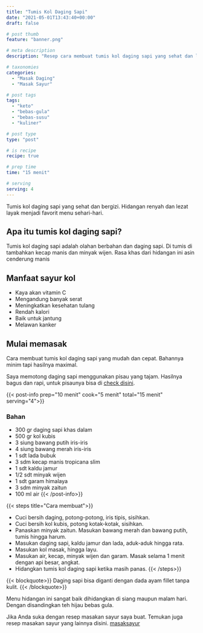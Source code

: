 ```yaml
---
title: "Tumis Kol Daging Sapi"
date: "2021-05-01T13:43:40+00:00"
draft: false

# post thumb
feature: "banner.png"

# meta description
description: "Resep cara membuat tumis kol daging sapi yang sehat dan lezat. Menu sangat ramah untuk diet keto."

# taxonomies
categories:
  - "Masak Daging"
  - "Masak Sayur"

# post tags
tags:
  - "keto"
  - "bebas-gula"
  - "bebas-susu"
  - "kuliner"

# post type
type: "post"

# is recipe
recipe: true

# prep time
time: "15 menit"

# serving
serving: 4
---
```

Tumis kol daging sapi yang sehat dan bergizi. Hidangan renyah dan lezat layak menjadi favorit menu sehari-hari.

## Apa itu tumis kol daging sapi?

Tumis kol daging sapi adalah olahan berbahan dan daging sapi. Di tumis di tambahkan kecap manis dan minyak wijen. Rasa khas dari hidangan ini asin cenderung manis

## Manfaat sayur kol

-   Kaya akan vitamin C
-   Mengandung banyak serat
-   Meningkatkan kesehatan tulang
-   Rendah kalori
-   Baik untuk jantung
-   Melawan kanker

## Mulai memasak

Cara membuat tumis kol daging sapi yang mudah dan cepat. Bahannya minim tapi hasilnya maximal.

Saya memotong daging sapi menggunakan pisau yang tajam. Hasilnya bagus dan rapi, untuk pisaunya bisa di [check disini](https://s.click.aliexpress.com/e/_ADVYjp).

{{< post-info prep="10 menit" cook="5 menit" total="15 menit" serving="4">}}

### Bahan

-   300 gr daging sapi khas dalam
-   500 gr kol kubis
-   3 siung bawang putih iris-iris
-   4 siung bawang merah iris-iris
-   1 sdt lada bubuk
-   3 sdm kecap manis tropicana slim
-   1 sdt kaldu jamur
-   1/2 sdt minyak wijen
-   1 sdt garam himalaya
-   3 sdm minyak zaitun
-   100 ml air
{{< /post-info>}}

{{< steps title="Cara membuat">}}
-   Cuci bersih daging, potong-potong, iris tipis, sisihkan.
-   Cuci bersih kol kubis, potong kotak-kotak, sisihkan.
-   Panaskan minyak zaitun. Masukan bawang merah dan bawang putih, tumis hingga harum.
-   Masukan daging sapi, kaldu jamur dan lada, aduk-aduk hingga rata.
-   Masukan kol masak, hingga layu.
-   Masukan air, kecap, minyak wijen dan garam. Masak selama 1 menit dengan api besar, angkat.
-   Hidangkan tumis kol daging sapi ketika masih panas.
{{< /steps>}}

{{< blockquote>}}
Daging sapi bisa diganti dengan dada ayam fillet tanpa kulit.
{{< /blockquote>}}

Menu hidangan ini sangat baik dihidangkan di siang maupun malam hari. Dengan disandingkan teh hijau bebas gula.

Jika Anda suka dengan resep masakan sayur saya buat. Temukan juga resep masakan sayur yang lainnya disini. [masaksayur](/categories/masak-sayur/)
